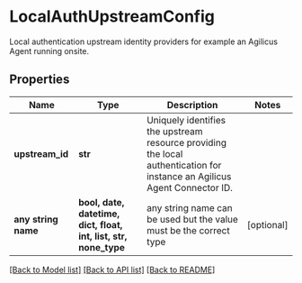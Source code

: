 # LocalAuthUpstreamConfig

Local authentication upstream identity providers for example an Agilicus Agent running onsite.

## Properties
Name | Type | Description | Notes
------------ | ------------- | ------------- | -------------
**upstream_id** | **str** | Uniquely identifies the upstream resource providing the local authentication for instance an Agilicus Agent Connector ID. | 
**any string name** | **bool, date, datetime, dict, float, int, list, str, none_type** | any string name can be used but the value must be the correct type | [optional]

[[Back to Model list]](../README.md#documentation-for-models) [[Back to API list]](../README.md#documentation-for-api-endpoints) [[Back to README]](../README.md)


